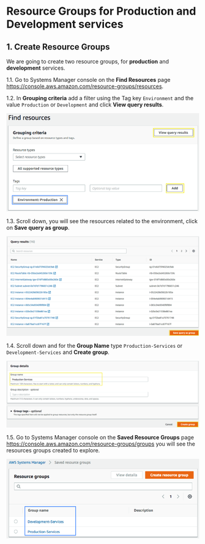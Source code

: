 # Resource Groups for Production and Development services

## 1. Create Resource Groups

We are going to create two resource groups, for **production** and **development** services.

1.1\. Go to Systems Manager console on the **Find Resources** page https://console.aws.amazon.com/resource-groups/resources.

1.2\. In **Grouping criteria** add a filter using the Tag key `Environment` and the value `Production` or `Development` and click **View query results**.

![View query results](../images/resource-group-query.png)

1.3\. Scroll down, you will see the resources related to the environment, click on **Save query as group**.

![Save query](../images/resource-group-query-result.png)

1.4\. Scroll down and for the **Group Name** type `Production-Services` or `Development-Services` and **Create group**.

![Create group](../images/resource-group-create.png)

1.5\. Go to Systems Manager console on the **Saved Resource Groups** page https://console.aws.amazon.com/resource-groups/groups you will see the resources groups created to explore.

![Groups](../images/resource-group-list.png)